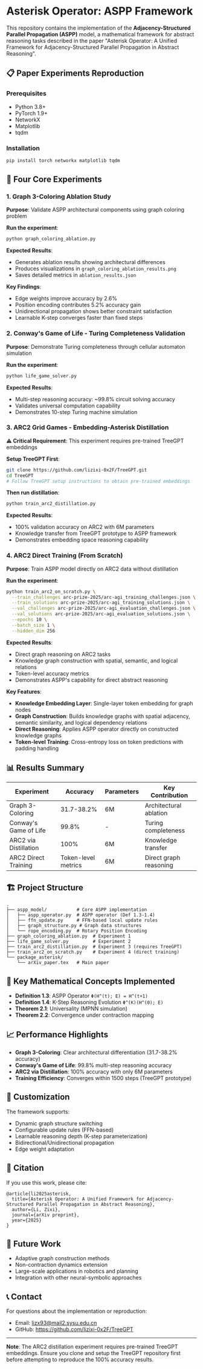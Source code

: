 # Asterisk Operator: ASPP Framework

This repository contains the implementation of the **Adjacency-Structured Parallel Propagation (ASPP)** model, a mathematical framework for abstract reasoning tasks described in the paper "Asterisk Operator: A Unified Framework for Adjacency-Structured Parallel Propagation in Abstract Reasoning".

## 📋 Paper Experiments Reproduction

### Prerequisites

- Python 3.8+
- PyTorch 1.9+
- NetworkX
- Matplotlib
- tqdm

### Installation

```bash
pip install torch networkx matplotlib tqdm
```

## 🔬 Four Core Experiments

### 1. Graph 3-Coloring Ablation Study

**Purpose**: Validate ASPP architectural components using graph coloring problem

**Run the experiment**:
```bash
python graph_coloring_ablation.py
```

**Expected Results**:
- Generates ablation results showing architectural differences
- Produces visualizations in `graph_coloring_ablation_results.png`
- Saves detailed metrics in `ablation_results.json`

**Key Findings**:
- Edge weights improve accuracy by 2.6%
- Position encoding contributes 5.2% accuracy gain
- Unidirectional propagation shows better constraint satisfaction
- Learnable K-step converges faster than fixed steps

### 2. Conway's Game of Life - Turing Completeness Validation

**Purpose**: Demonstrate Turing completeness through cellular automaton simulation

**Run the experiment**:
```bash
python life_game_solver.py
```

**Expected Results**:
- Multi-step reasoning accuracy: ~99.8% circuit solving accuracy
- Validates universal computation capability
- Demonstrates 10-step Turing machine simulation

### 3. ARC2 Grid Games - Embedding-Asterisk Distillation

**⚠️ Critical Requirement**: This experiment requires pre-trained TreeGPT embeddings

**Setup TreeGPT First**:
```bash
git clone https://github.com/lizixi-0x2F/TreeGPT.git
cd TreeGPT
# Follow TreeGPT setup instructions to obtain pre-trained embeddings
```

**Then run distillation**:
```bash
python train_arc2_distillation.py
```

**Expected Results**:
- 100% validation accuracy on ARC2 with 6M parameters
- Knowledge transfer from TreeGPT prototype to ASPP framework
- Demonstrates embedding space reasoning capability

### 4. ARC2 Direct Training (From Scratch)

**Purpose**: Train ASPP model directly on ARC2 data without distillation

**Run the experiment**:
```bash
python train_arc2_on_scratch.py \
  --train_challenges arc-prize-2025/arc-agi_training_challenges.json \
  --train_solutions arc-prize-2025/arc-agi_training_solutions.json \
  --val_challenges arc-prize-2025/arc-agi_evaluation_challenges.json \
  --val_solutions arc-prize-2025/arc-agi_evaluation_solutions.json \
  --epochs 10 \
  --batch_size 1 \
  --hidden_dim 256
```

**Expected Results**:
- Direct graph reasoning on ARC2 tasks
- Knowledge graph construction with spatial, semantic, and logical relations
- Token-level accuracy metrics
- Demonstrates ASPP's capability for direct abstract reasoning

**Key Features**:
- **Knowledge Embedding Layer**: Single-layer token embedding for graph nodes
- **Graph Construction**: Builds knowledge graphs with spatial adjacency, semantic similarity, and logical dependency relations
- **Direct Reasoning**: Applies ASPP operator directly on constructed knowledge graphs
- **Token-level Training**: Cross-entropy loss on token predictions with padding handling

## 📊 Results Summary

| Experiment | Accuracy | Parameters | Key Contribution |
|------------|----------|------------|------------------|
| Graph 3-Coloring | 31.7-38.2% | 6M | Architectural ablation |
| Conway's Game of Life | 99.8% | - | Turing completeness |
| ARC2 via Distillation | 100% | 6M | Knowledge transfer |
| ARC2 Direct Training | Token-level metrics | 6M | Direct graph reasoning |

## 🏗️ Project Structure

```
.
├── aspp_model/           # Core ASPP implementation
│   ├── aspp_operator.py  # ASPP operator (Def 1.3-1.4)
│   ├── ffn_update.py     # FFN-based local update rules
│   ├── graph_structure.py # Graph data structures
│   └── rope_encoding.py  # Rotary Position Encoding
├── graph_coloring_ablation.py  # Experiment 1
├── life_game_solver.py         # Experiment 2
├── train_arc2_distillation.py  # Experiment 3 (requires TreeGPT)
├── train_arc2_on_scratch.py    # Experiment 4 (direct training)
└── package_asterisk/
    └── arXiv_paper.tex   # Main paper
```

## 🎯 Key Mathematical Concepts Implemented

- **Definition 1.3**: ASPP Operator `Φ(H^(t); E) = H^(t+1)`
- **Definition 1.4**: K-Step Reasoning Evolution `Φ^(K)(H^(0); E)`
- **Theorem 2.1**: Universality (MPNN simulation)
- **Theorem 2.2**: Convergence under contraction mapping

## 📈 Performance Highlights

- **Graph 3-Coloring**: Clear architectural differentiation (31.7-38.2% accuracy)
- **Conway's Game of Life**: 99.8% multi-step reasoning accuracy
- **ARC2 via Distillation**: 100% accuracy with only 6M parameters
- **Training Efficiency**: Converges within 1500 steps (TreeGPT prototype)

## 🔧 Customization

The framework supports:
- Dynamic graph structure switching
- Configurable update rules (FFN-based)
- Learnable reasoning depth (K-step parameterization)
- Bidirectional/Unidirectional propagation
- Edge weight adaptation

## 📝 Citation

If you use this work, please cite:
```
@article{li2025asterisk,
  title={Asterisk Operator: A Unified Framework for Adjacency-Structured Parallel Propagation in Abstract Reasoning},
  author={Li, Zixi},
  journal={arXiv preprint},
  year={2025}
}
```

## 🚀 Future Work

- Adaptive graph construction methods
- Non-contraction dynamics extension
- Large-scale applications in robotics and planning
- Integration with other neural-symbolic approaches

## 📞 Contact

For questions about the implementation or reproduction:
- Email: lizx93@mail2.sysu.edu.cn
- GitHub: https://github.com/lizixi-0x2F/TreeGPT

---

**Note**: The ARC2 distillation experiment requires pre-trained TreeGPT embeddings. Ensure you clone and setup the TreeGPT repository first before attempting to reproduce the 100% accuracy results.